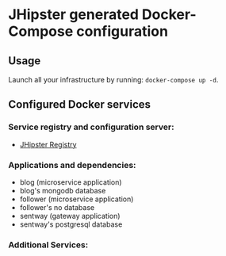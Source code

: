 # JHipster generated Docker-Compose configuration

## Usage

Launch all your infrastructure by running: `docker-compose up -d`.

## Configured Docker services

### Service registry and configuration server:

- [JHipster Registry](http://localhost:8761)

### Applications and dependencies:

- blog (microservice application)
- blog's mongodb database
- follower (microservice application)
- follower's no database
- sentway (gateway application)
- sentway's postgresql database

### Additional Services:
